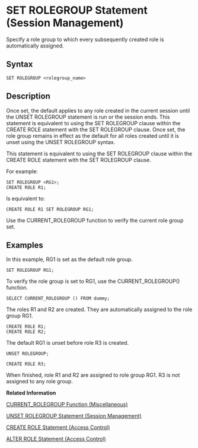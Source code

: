 <!-- loio6e62e7ef3b7949eb83c47115dc47e2c8 -->

# SET ROLEGROUP Statement \(Session Management\)

Specify a role group to which every subsequently created role is automatically assigned.



<a name="loio6e62e7ef3b7949eb83c47115dc47e2c8__section_vqy_3xh_rrb"/>

## Syntax

```
SET ROLEGROUP <rolegroup_name>
```



<a name="loio6e62e7ef3b7949eb83c47115dc47e2c8__section_xqy_3xh_rrb"/>

## Description

Once set, the default applies to any role created in the current session until the UNSET ROLEGROUP statement is run or the session ends. This statement is equivalent to using the SET ROLEGROUP clause within the CREATE ROLE statement with the SET ROLEGROUP clause. Once set, the role group remains in effect as the default for all roles created until it is unset using the UNSET ROLEGROUP syntax.

This statement is equivalent to using the SET ROLEGROUP clause within the CREATE ROLE statement with the SET ROLEGROUP clause.

For example:

```
SET ROLEGROUP <RG1>;
CREATE ROLE R1;
```

Is equivalent to:

```
CREATE ROLE R1 SET ROLEGROUP RG1;
```

Use the CURRENT\_ROLEGROUP function to verify the current role group set.



<a name="loio6e62e7ef3b7949eb83c47115dc47e2c8__section_yqy_3xh_rrb"/>

## Examples

In this example, RG1 is set as the default role group.

```
SET ROLEGROUP RG1;

```

To verify the role group is set to RG1, use the CURRENT\_ROLEGROUP\(\) function.

```
SELECT CURRENT_ROLEGROUP () FROM dummy;
```

The roles R1 and R2 are created. They are automatically assigned to the role group RG1.

```
CREATE ROLE R1;
CREATE ROLE R2;
```

The default RG1 is unset before role R3 is created.

```
UNSET ROLEGROUP;
```

```
CREATE ROLE R3;

```

When finished, role R1 and R2 are assigned to role group RG1. R3 is not assigned to any role group.

**Related Information**  


[CURRENT\_ROLEGROUP Function \(Miscellaneous\)](../011-SQL-Functions/current-rolegroup-function-miscellaneous-5132e3b.md "Returns a string containing the current role group name.")

[UNSET ROLEGROUP Statement \(Session Management\)](unset-rolegroup-statement-session-management-2f2ee71.md "Disable the automatic assignment of a role group when creating new roles.")

[CREATE ROLE Statement \(Access Control\)](create-role-statement-access-control-20d4a23.md "Creates a new role.")

[ALTER ROLE Statement \(Access Control\)](alter-role-statement-access-control-c16ff34.md "Sets or unsets the role group of a role, and adds or drops the mapping of LDAP groups to a role.")

